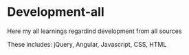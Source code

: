 # Development-all
Here my all learnings regardind development from all sources

These includes: jQuery,
                Angular,
                Javascript,
                CSS,
                HTML
